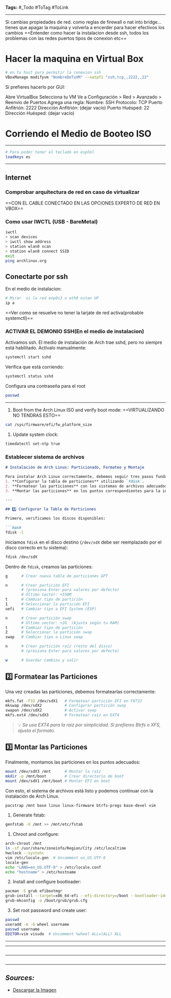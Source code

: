 **Tags:** #_Todo
#ToTag #ToLink 
- - -
Si cambias propiedades de red. como reglas de firewall o nat into bridge... tienes que apagar la maquina y volverla a encerder para hacer efectivos los cambios
==Entender como hacer la instalacion desde ssh, todos los problemas con las redes puertos tipos de conexion etc==
# Hacer la maquina en Virtual Box
``` bash
# en tu host para permitir la conexion ssh
VBoxManage modifyvm "NombreDeTuVM" --natpf1 "ssh,tcp,,2222,,22"
```
Si prefieres hacerlo por GUI:

Abre VirtualBox
Selecciona tu VM
Ve a Configuración > Red > Avanzado > Reenvío de Puertos
Agrega una regla:
Nombre: SSH
Protocolo: TCP
Puerto Anfitrión: 2222
Dirección Anfitrión: (dejar vacío)
Puerto Huésped: 22
Dirección Huésped: (dejar vacío)

# Corriendo el Medio de Booteo ISO
- - - 
``` bash
# Para poder tener el teclado en espñol
loadkeys es
```
- - - 
## Internet 
### Comprobar arquitectura de red en caso de virtualizar
==CON EL CABLE CONECTADO EN LAS OPCIONES EXPERTO DE RED EN VBOX==
### Como usar IWCTL (USB - BareMetal)
``` bash
iwctl
> scan devices
> iwctl show address
> station wlan0 scan
> station wlan0 connect SSID
exit
ping archlinux.org
```
## Conectarte por ssh
En el medio de instalacion:
``` bash
# Mirar  si la red enp0s3 o eth0 estan UP
ip a
```
==Ver como se resuelve no tener la tarjate de red activa(probable systemctl)==

### ACTIVAR EL DEMONIO SSH(En el medio de instalacion)
Activamos ssh. El medio de instalación de Arch trae sshd, pero no siempre está habilitado. Actívalo manualmente:
```bash
systemctl start sshd
```
Verifica que está corriendo:
```bash
systemctl status sshd
```
Configura una contraseña para el root
```bash
passwd
```

- - - 
1. Boot from the Arch Linux ISO and verify boot mode:
==VIRTUALIZANDO NO TENDRAS ESTO==
``` bash
cat /sys/firmware/efi/fw_platform_size
```

1. Update system clock:
```bash
timedatectl set-ntp true
```

### Establecer sistema de archivos

```markdown
# Instalación de Arch Linux: Particionado, Formateo y Montaje

Para instalar Arch Linux correctamente, debemos seguir tres pasos fundamentales:  
1. **Configurar la tabla de particiones** utilizando `fdisk`.  
2. **Formatear las particiones** con los sistemas de archivos adecuados.  
3. **Montar las particiones** en los puntos correspondientes para la instalación.  

---

## 1️⃣ Configurar la Tabla de Particiones

Primero, verificamos los discos disponibles:  

```bash
fdisk -l
```

Iniciamos `fdisk` en el disco destino (`/dev/sdX` debe ser reemplazado por el disco correcto en tu sistema):  

```bash
fdisk /dev/sdX
```

Dentro de `fdisk`, creamos las particiones:

```bash
g      # Crear nueva tabla de particiones GPT

n      # Crear partición EFI
       # (presiona Enter para valores por defecto)
       # Último sector: +550M
t      # Cambiar tipo de partición
1      # Seleccionar la partición EFI
uefi   # Cambiar tipo a EFI System (ESP)

n      # Crear partición swap
       # Último sector: +2G  (Ajusta según tu RAM)
t      # Cambiar tipo de partición
2      # Seleccionar la partición swap
swap   # Cambiar tipo a Linux swap

n      # Crear partición raíz (resto del disco)
       # (presiona Enter para valores por defecto)

w      # Guardar cambios y salir
```
## 2️⃣ Formatear las Particiones

Una vez creadas las particiones, debemos formatearlas correctamente:

```bash
mkfs.fat -F32 /dev/sdX1   # Formatear partición EFI en FAT32
mkswap /dev/sdX2          # Configurar partición swap
swapon /dev/sdX2          # Activar swap
mkfs.ext4 /dev/sdX3       # Formatear raíz en EXT4
```

> 💡 *Se usa EXT4 para la raíz por simplicidad. Si prefieres Btrfs o XFS, ajusta el formato.*
## 3️⃣ Montar las Particiones
Finalmente, montamos las particiones en los puntos adecuados:
```bash
mount /dev/sdX3 /mnt      # Montar la raíz
mkdir -p /mnt/boot        # Crear directorio de boot
mount /dev/sdX1 /mnt/boot # Montar EFI en boot
```
Con esto, el sistema de archivos está listo y podemos continuar con la instalación de Arch Linux. 
```bash
pacstrap /mnt base linux linux-firmware btrfs-progs base-devel vim
```
1. Generate fstab:
```bash
genfstab -U /mnt >> /mnt/etc/fstab
```
1. Chroot and configure:
```bash
arch-chroot /mnt
ln -sf /usr/share/zoneinfo/Region/City /etc/localtime
hwclock --systohc
vim /etc/locale.gen  # Uncomment en_US.UTF-8
locale-gen
echo "LANG=en_US.UTF-8" > /etc/locale.conf
echo "hostname" > /etc/hostname
```

2. Install and configure bootloader:
```bash
pacman -S grub efibootmgr
grub-install --target=x86_64-efi --efi-directory=/boot --bootloader-id=GRUB
grub-mkconfig -o /boot/grub/grub.cfg
```

3. Set root password and create user:
```bash
passwd
useradd -m -G wheel username
passwd username
EDITOR=vim visudo  # Uncomment %wheel ALL=(ALL) ALL
```


- - - 


- - - 
``` bash

```
- - - 
``` bash

```



- - - 
## ***Sources:***
- [Descargar la Imagen](https://mirror.23m.com/archlinux/iso/latest/)